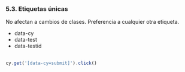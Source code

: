 ### 5.3. Etiquetas únicas

No afectan a cambios de clases. Preferencia a cualquier otra etiqueta.

* data-cy <!-- .element: class="fragment" -->
* data-test <!-- .element: class="fragment" -->
* data-testid <!-- .element: class="fragment" --> </br></br> 

```typescript 
cy.get('[data-cy=submit]').click()
``` 

<!-- .element: class="fragment" -->
